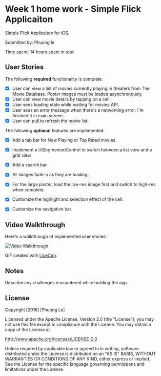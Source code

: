 # Week 1 home work - Simple Flick Applicaiton


Simple Flick Applicaiton for iOS.

Submitted by: Phuong le

Time spent: 14 hours spent in total


## User Stories


The following **required** functionality is complete:

* [x] User can view a list of movies currently playing in theaters from The Movie Database. Poster images must be loaded asynchronously.
* [x] User can view movie details by tapping on a cell.
* [x] User sees loading state while waiting for movies API.
* [x] User sees an error message when there's a networking error. I'm finished it in main screen.
* [x] User can pull to refresh the movie list.

The following **optional** features are implemented:

* [x] Add a tab bar for Now Playing or Top Rated movies.
* [x] Implement a UISegmentedControl to switch between a list view and a grid view.
* [x] Add a search bar.
* [x] All images fade in as they are loading.
* [x] For the large poster, load the low-res image first and switch to high-res when complete.
* [x] Customize the highlight and selection effect of the cell.
* [x] Customize the navigation bar.



## Video Walkthrough 


Here's a walkthrough of implemented user stories:

![Video Walkthrough](walkthrough.gif)

GIF created with [LiceCap](http://www.cockos.com/licecap/).

## Notes

Describe any challenges encountered while building the app.

## License

Copyright [2016] [Phuong Le]

Licensed under the Apache License, Version 2.0 (the "License");
you may not use this file except in compliance with the License.
You may obtain a copy of the License at

http://www.apache.org/licenses/LICENSE-2.0

Unless required by applicable law or agreed to in writing, software
distributed under the License is distributed on an "AS IS" BASIS,
WITHOUT WARRANTIES OR CONDITIONS OF ANY KIND, either express or implied.
See the License for the specific language governing permissions and
limitations under the License.